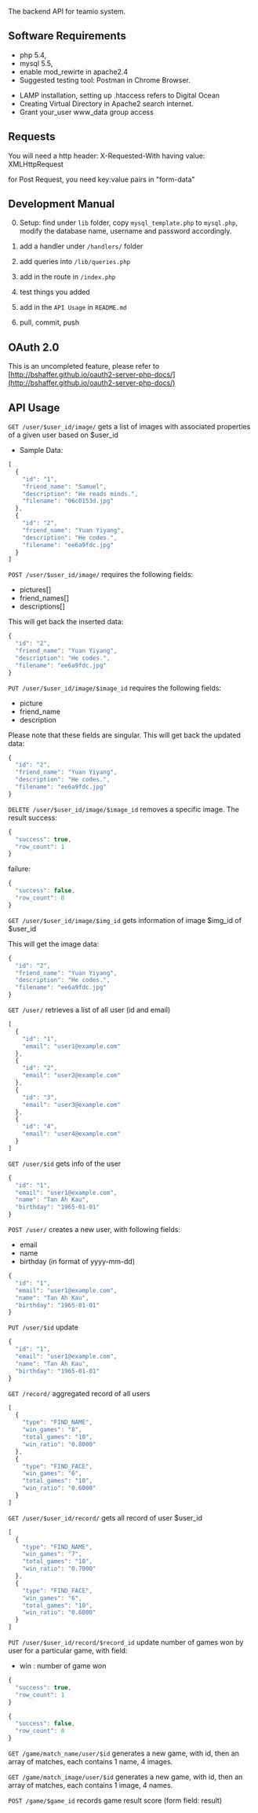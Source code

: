 The backend API for teamio system.

## Software Requirements

* php 5.4, 
* mysql 5.5,
* enable mod_rewirte in apache2.4
* Suggested testing tool: Postman in Chrome Browser.

 - LAMP installation, setting up .htaccess refers to Digital Ocean
 - Creating Virtual Directory in Apache2 search internet.
 - Grant your_user www_data group access

## Requests
You will need a http header:
X-Requested-With
 having value:
XMLHttpRequest

for Post Request, you need key:value pairs in "form-data"

## Development Manual
0. Setup: find under `lib` folder, copy `mysql_template.php` to `mysql.php`, modify the database name, username and password accordingly.

1. add a handler under `/handlers/` folder

2. add queries into `/lib/queries.php`

3. add in the route in `/index.php`

4. test things you added

5. add in the `API Usage` in `README.md`

6. pull, commit, push

## OAuth 2.0
This is an uncompleted feature, please refer to [http://bshaffer.github.io/oauth2-server-php-docs/](http://bshaffer.github.io/oauth2-server-php-docs/)

## API Usage

`GET /user/$user_id/image/` gets a list of images with associated properties of a given user based on $user_id

* Sample Data:
```javascript
[
  {
    "id": "1",
    "friend_name": "Samuel",
    "description": "He reads minds.",
    "filename": "06c0153d.jpg"
  },
  {
    "id": "2",
    "friend_name": "Yuan Yiyang",
    "description": "He codes.",
    "filename": "ee6a9fdc.jpg"
  }
]
```


`POST /user/$user_id/image/` requires the following fields:

 * pictures[]
 * friend_names[]
 * descriptions[]

This will get back the inserted data:
```javascript
{
  "id": "2",
  "friend_name": "Yuan Yiyang",
  "description": "He codes.",
  "filename": "ee6a9fdc.jpg"
}
```

`PUT /user/$user_id/image/$image_id` requires the following fields:

* picture
* friend_name
* description
 
Please note that these fields are singular.
This will get back the updated data:
```javascript
{
  "id": "2",
  "friend_name": "Yuan Yiyang",
  "description": "He codes.",
  "filename": "ee6a9fdc.jpg"
}
```

`DELETE /user/$user_id/image/$image_id` removes a specific image.
The result
success:
```javascript
{
  "success": true,
  "row_count": 1
}
```
failure:
```javascript
{
  "success": false,
  "row_count": 0
}
```

`GET /user/$user_id/image/$img_id` gets information of image $img_id of $user_id

This will get the image data:
```javascript
{
  "id": "2",
  "friend_name": "Yuan Yiyang",
  "description": "He codes.",
  "filename": "ee6a9fdc.jpg"
}
```


`GET /user/` retrieves a list of all user (id and email)

```javascript
[
  {
    "id": "1",
    "email": "user1@example.com"
  },
  {
    "id": "2",
    "email": "user2@example.com"
  },
  {
    "id": "3",
    "email": "user3@example.com"
  },
  {
    "id": "4",
    "email": "user4@example.com"
  }
]
```


`GET /user/$id` gets info of the user

```javascript
{
  "id": "1",
  "email": "user1@example.com",
  "name": "Tan Ah Kau",
  "birthday": "1965-01-01"
}
```

`POST /user/` creates a new user, with following fields:

* email
* name
* birthday (in format of yyyy-mm-dd)

```javascript
{
  "id": "1",
  "email": "user1@example.com",
  "name": "Tan Ah Kau",
  "birthday": "1965-01-01"
}
```

`PUT /user/$id` update

```javascript
{
  "id": "1",
  "email": "user1@example.com",
  "name": "Tan Ah Kau",
  "birthday": "1965-01-01"
}
```

`GET /record/` aggregated record of all users

```javascript
[
  {
    "type": "FIND_NAME",
    "win_games": "8",
    "total_games": "10",
    "win_ratio": "0.8000"
  },
  {
    "type": "FIND_FACE",
    "win_games": "6",
    "total_games": "10",
    "win_ratio": "0.6000"
  }
]
```

`GET /user/$user_id/record/` gets all record of user $user_id

```javascript
[
  {
    "type": "FIND_NAME",
    "win_games": "7",
    "total_games": "10",
    "win_ratio": "0.7000"
  },
  {
    "type": "FIND_FACE",
    "win_games": "6",
    "total_games": "10",
    "win_ratio": "0.6000"
  }
]
```

`PUT /user/$user_id/record/$record_id` update number of games won by user for a particular game, with field:

* win : number of game won

```javascript
{
  "success": true,
  "row_count": 1
}
```

```javascript
{
  "success": false,
  "row_count": 0
}
```


`GET /game/match_name/user/$id` generates a new game, with id, then an array of matches, each contains 1 name, 4 images.

`GET /game/match_image/user/$id` generates a new game, with id, then an array of matches, each contains 1 image, 4 names.

`POST /game/$game_id` records game result score (form field: result)
